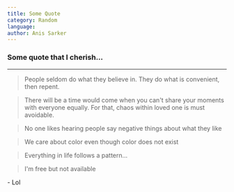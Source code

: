 ```yaml
---
title: Some Quote
category: Random
language: 
author: Anis Sarker
---
```


### Some quote that I cherish...
___

> People seldom do what they believe in. They do what is convenient, then repent.

> There will be a time would come when you can't share your moments with everyone equally. For that, chaos within loved one is must avoidable.

> No one likes hearing people say negative things about what they like

> We care about color even though color does not exist

> Everything in life follows a pattern...

> I'm free but not available

\- Lol